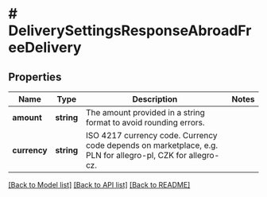# # DeliverySettingsResponseAbroadFreeDelivery

## Properties

Name | Type | Description | Notes
------------ | ------------- | ------------- | -------------
**amount** | **string** | The amount provided in a string format to avoid rounding errors. |
**currency** | **string** | ISO 4217 currency code. Currency code depends on marketplace, e.g. PLN for allegro-pl, CZK for allegro-cz. |

[[Back to Model list]](../../README.md#models) [[Back to API list]](../../README.md#endpoints) [[Back to README]](../../README.md)
